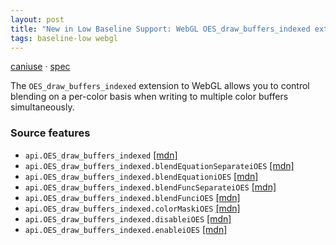 ```yaml
---
layout: post
title: "New in Low Baseline Support: WebGL OES_draw_buffers_indexed extension"
tags: baseline-low webgl
---
```


[caniuse](https://caniuse.com/?search=webgl-oes-draw-buffers-indexed) · [spec](https://registry.khronos.org/webgl/extensions/OES_draw_buffers_indexed/)

The `OES_draw_buffers_indexed` extension to WebGL allows you to control blending on a per-color basis when writing to multiple color buffers simultaneously.

### Source features

- ``api.OES_draw_buffers_indexed`` [[mdn]](https://developer.mozilla.org/en-US/search?q=api.OES_draw_buffers_indexed)
- ``api.OES_draw_buffers_indexed.blendEquationSeparateiOES`` [[mdn]](https://developer.mozilla.org/en-US/search?q=api.OES_draw_buffers_indexed.blendEquationSeparateiOES)
- ``api.OES_draw_buffers_indexed.blendEquationiOES`` [[mdn]](https://developer.mozilla.org/en-US/search?q=api.OES_draw_buffers_indexed.blendEquationiOES)
- ``api.OES_draw_buffers_indexed.blendFuncSeparateiOES`` [[mdn]](https://developer.mozilla.org/en-US/search?q=api.OES_draw_buffers_indexed.blendFuncSeparateiOES)
- ``api.OES_draw_buffers_indexed.blendFunciOES`` [[mdn]](https://developer.mozilla.org/en-US/search?q=api.OES_draw_buffers_indexed.blendFunciOES)
- ``api.OES_draw_buffers_indexed.colorMaskiOES`` [[mdn]](https://developer.mozilla.org/en-US/search?q=api.OES_draw_buffers_indexed.colorMaskiOES)
- ``api.OES_draw_buffers_indexed.disableiOES`` [[mdn]](https://developer.mozilla.org/en-US/search?q=api.OES_draw_buffers_indexed.disableiOES)
- ``api.OES_draw_buffers_indexed.enableiOES`` [[mdn]](https://developer.mozilla.org/en-US/search?q=api.OES_draw_buffers_indexed.enableiOES)
